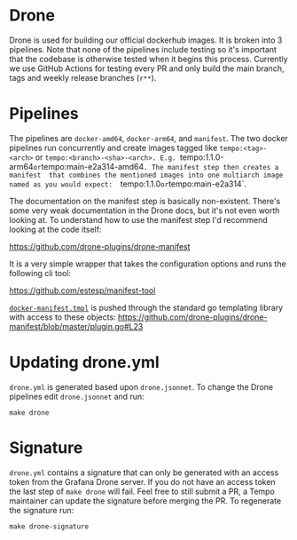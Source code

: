 # Drone

Drone is used for building our official dockerhub images. It is broken into 3 
pipelines. Note that none of the pipelines include testing so it's important that 
the codebase is otherwise tested when it begins this process. Currently we use GitHub
Actions for testing every PR and only build the main branch, tags and weekly release
branches (`r**`).

# Pipelines

The pipelines are `docker-amd64`, `docker-arm64`, and `manifest`. The two docker pipelines
run concurrently and create images tagged like `tempo:<tag>-<arch>` or `tempo:<branch>-<sha>-<arch>.
E.g. `tempo:1.1.0-arm64` or `tempo:main-e2a314-amd64`. The manifest step then creates a manifest 
that combines the mentioned images into one multiarch image named as you would expect: 
`tempo:1.1.0` or `tempo:main-e2a314`.  

The documentation on the manifest step is basically non-existent. There's some very
weak documentation in the Drone docs, but it's not even worth looking at. To understand
how to use the manifest step I'd recommend looking at the code itself:

https://github.com/drone-plugins/drone-manifest

It is a very simple wrapper that takes the configuration options and runs the following 
cli tool:

https://github.com/estesp/manifest-tool

[`docker-manifest.tmpl`](./docker-manifest.tmpl) is pushed through the standard go templating library with access
to these objects: https://github.com/drone-plugins/drone-manifest/blob/master/plugin.go#L23

# Updating drone.yml

`drone.yml` is generated based upon `drone.jsonnet`. To change the Drone pipelines edit
`drone.jsonnet` and run:

```
make drone
```

# Signature

`drone.yml` contains a signature that can only be generated with an access token from the Grafana
Drone server. If you do not have an access token the last step of `make drone` will fail. Feel free
to still submit a PR, a Tempo maintainer can update the signature before merging the PR. To regenerate
the signature run:

```
make drone-signature
```